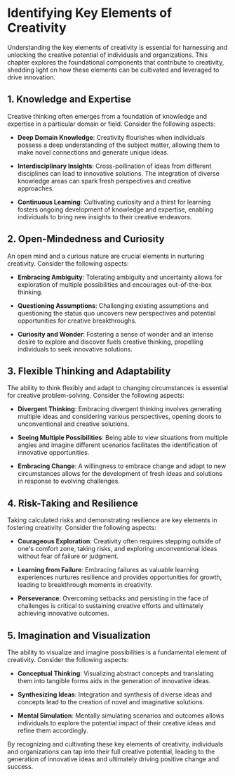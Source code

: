 Identifying Key Elements of Creativity
===============================================

Understanding the key elements of creativity is essential for harnessing and unlocking the creative potential of individuals and organizations. This chapter explores the foundational components that contribute to creativity, shedding light on how these elements can be cultivated and leveraged to drive innovation.

1\. **Knowledge and Expertise**
----------------------------------

Creative thinking often emerges from a foundation of knowledge and expertise in a particular domain or field. Consider the following aspects:

* **Deep Domain Knowledge**: Creativity flourishes when individuals possess a deep understanding of the subject matter, allowing them to make novel connections and generate unique ideas.

* **Interdisciplinary Insights**: Cross-pollination of ideas from different disciplines can lead to innovative solutions. The integration of diverse knowledge areas can spark fresh perspectives and creative approaches.

* **Continuous Learning**: Cultivating curiosity and a thirst for learning fosters ongoing development of knowledge and expertise, enabling individuals to bring new insights to their creative endeavors.

2\. **Open-Mindedness and Curiosity**
----------------------------------------

An open mind and a curious nature are crucial elements in nurturing creativity. Consider the following aspects:

* **Embracing Ambiguity**: Tolerating ambiguity and uncertainty allows for exploration of multiple possibilities and encourages out-of-the-box thinking.

* **Questioning Assumptions**: Challenging existing assumptions and questioning the status quo uncovers new perspectives and potential opportunities for creative breakthroughs.

* **Curiosity and Wonder**: Fostering a sense of wonder and an intense desire to explore and discover fuels creative thinking, propelling individuals to seek innovative solutions.

3\. Flexible Thinking and Adaptability
---------------------------------------------

The ability to think flexibly and adapt to changing circumstances is essential for creative problem-solving. Consider the following aspects:

* **Divergent Thinking**: Embracing divergent thinking involves generating multiple ideas and considering various perspectives, opening doors to unconventional and creative solutions.

* **Seeing Multiple Possibilities**: Being able to view situations from multiple angles and imagine different scenarios facilitates the identification of innovative opportunities.

* **Embracing Change**: A willingness to embrace change and adapt to new circumstances allows for the development of fresh ideas and solutions in response to evolving challenges.

4\. Risk-Taking and Resilience
-------------------------------------

Taking calculated risks and demonstrating resilience are key elements in fostering creativity. Consider the following aspects:

* **Courageous Exploration**: Creativity often requires stepping outside of one's comfort zone, taking risks, and exploring unconventional ideas without fear of failure or judgment.

* **Learning from Failure**: Embracing failures as valuable learning experiences nurtures resilience and provides opportunities for growth, leading to breakthrough moments in creativity.

* **Perseverance**: Overcoming setbacks and persisting in the face of challenges is critical to sustaining creative efforts and ultimately achieving innovative outcomes.

5\. Imagination and Visualization
----------------------------------------

The ability to visualize and imagine possibilities is a fundamental element of creativity. Consider the following aspects:

* **Conceptual Thinking**: Visualizing abstract concepts and translating them into tangible forms aids in the generation of innovative ideas.

* **Synthesizing Ideas**: Integration and synthesis of diverse ideas and concepts lead to the creation of novel and imaginative solutions.

* **Mental Simulation**: Mentally simulating scenarios and outcomes allows individuals to explore the potential impact of their creative ideas and refine them accordingly.

By recognizing and cultivating these key elements of creativity, individuals and organizations can tap into their full creative potential, leading to the generation of innovative ideas and ultimately driving positive change and success.
